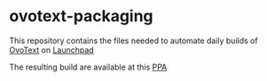 # ovotext-packaging

This repository contains the files needed to automate daily builds of [OvoText](https://github.com/varianus/ovotext) on [Launchpad](https://launchpad.net/ovotext)


The resulting build are available at this [PPA](https://launchpad.net/~varianus/+archive/ubuntu/ovotext)
